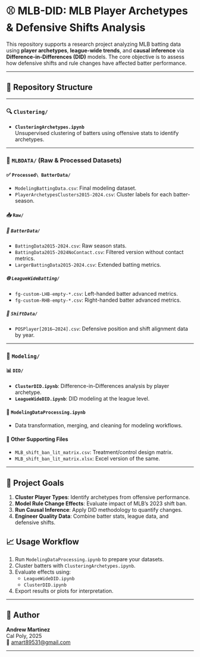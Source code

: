 # ⚾ MLB-DID: MLB Player Archetypes & Defensive Shifts Analysis

This repository supports a research project analyzing MLB batting data using **player archetypes**, **league-wide trends**, and **causal inference** via **Difference-in-Differences (DID)** models. The core objective is to assess how defensive shifts and rule changes have affected batter performance.

---

## 📁 Repository Structure

---

### 🔍 `Clustering/`

- **`ClusteringArchetypes.ipynb`**  
  Unsupervised clustering of batters using offensive stats to identify archetypes.

---

### 📂 `MLBDATA/` (Raw & Processed Datasets)

#### ✅ `Processed\ BatterData/`

- `ModelingBattingData.csv`: Final modeling dataset.
- `PlayerArchetypesClusters2015-2024.csv`: Cluster labels for each batter-season.

#### 📥 `Raw/`

##### 🧤 `BatterData/`

- `BattingData2015-2024.csv`: Raw season stats.
- `BattingData2015-2024NoContact.csv`: Filtered version without contact metrics.
- `LargerBattingData2015-2024.csv`: Extended batting metrics.

##### 🌐 `LeagueWideBatting/`

- `fg-custom-LHB-empty-*.csv`: Left-handed batter advanced metrics.
- `fg-custom-RHB-empty-*.csv`: Right-handed batter advanced metrics.

##### 🔄 `ShiftData/`

- `POSPlayer[2016–2024].csv`: Defensive position and shift alignment data by year.

---

### 🧪 `Modeling/`

#### 📊 `DID/`

- **`ClusterDID.ipynb`**: Difference-in-Differences analysis by player archetype.
- **`LeagueWideDID.ipynb`**: DID modeling at the league level.

#### 🧹 `ModelingDataProcessing.ipynb`

- Data transformation, merging, and cleaning for modeling workflows.

#### 📑 Other Supporting Files

- `MLB_shift_ban_lit_matrix.csv`: Treatment/control design matrix.
- `MLB_shift_ban_lit_matrix.xlsx`: Excel version of the same.

---

## 📌 Project Goals

1. **Cluster Player Types**: Identify archetypes from offensive performance.
2. **Model Rule Change Effects**: Evaluate impact of MLB’s 2023 shift ban.
3. **Run Causal Inference**: Apply DID methodology to quantify changes.
4. **Engineer Quality Data**: Combine batter stats, league data, and defensive shifts.

## 📈 Usage Workflow

1. Run `ModelingDataProcessing.ipynb` to prepare your datasets.
2. Cluster batters with `ClusteringArchetypes.ipynb`.
3. Evaluate effects using:
   - `LeagueWideDID.ipynb`
   - `ClusterDID.ipynb`
4. Export results or plots for interpretation.

---

## 👤 Author

**Andrew Martinez**  
Cal Poly, 2025  
📧 [amart89531@gmail.com](mailto:amart89531@gmail.com)

---
